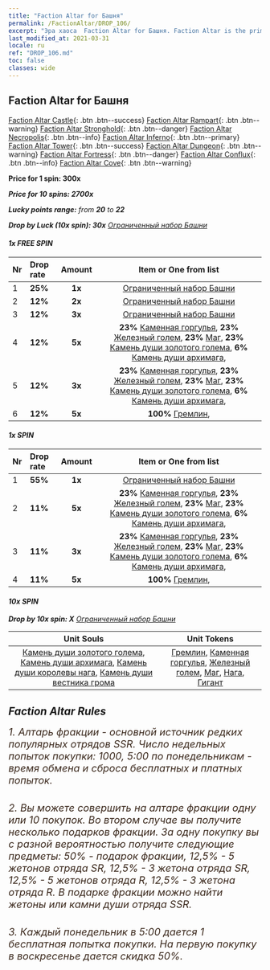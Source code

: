 ```yaml
---
title: "Faction Altar for Башня"
permalink: /FactionAltar/DROP_106/
excerpt: "Эра хаоса  Faction Altar for Башня. Faction Altar is the primary method for obtaining SSR units from the popular faction. Limited to 1,000 purchases each week. The popular faction changes at 05:00 every Monday. Purchase attempts and free purchase attempts will also reset then."
last_modified_at: 2021-03-31
locale: ru
ref: "DROP_106.md"
toc: false
classes: wide
---
```


##  Faction Altar for **Башня**

  [Faction Altar Castle](/ru/FactionAltar/DROP_101/){: .btn .btn--success} [Faction Altar Rampart](/ru/FactionAltar/DROP_102/){: .btn .btn--warning} [Faction Altar Stronghold](/ru/FactionAltar/DROP_103/){: .btn .btn--danger} [Faction Altar Necropolis](/ru/FactionAltar/DROP_104/){: .btn .btn--info} [Faction Altar Inferno](/ru/FactionAltar/DROP_105/){: .btn .btn--primary} [Faction Altar Tower](/ru/FactionAltar/DROP_106/){: .btn .btn--success} [Faction Altar Dungeon](/ru/FactionAltar/DROP_107/){: .btn .btn--warning} [Faction Altar Fortress](/ru/FactionAltar/DROP_108/){: .btn .btn--danger} [Faction Altar Conflux](/ru/FactionAltar/DROP_109/){: .btn .btn--info} [Faction Altar Cove](/ru/FactionAltar/DROP_112/){: .btn .btn--warning} 

  **Price for 1 spin: 300x** <i class="fas fa-gem"/>

  **Price for 10 spins: 2700x** <i class="fas fa-gem"/>

  **Lucky points range:** from **20** to **22**

  **Drop by Luck (10x spin): 30x** [Ограниченный набор Башни](/ru/Items/con_2110/)

####  1x FREE SPIN 

  |    Nr    |  Drop rate  |  Amount   |   Item or One from list  |
  |:---------|:------------|:---------:|:------------------------:|
  | 1 | **25%** | **1x** | [Ограниченный набор Башни](/ru/Items/con_2110/) |
  | 2 | **12%** | **2x** | [Ограниченный набор Башни](/ru/Items/con_2110/) |
  | 3 | **12%** | **3x** | [Ограниченный набор Башни](/ru/Items/con_2110/) |
  | 4 | **12%** | **5x** |  **23%** [Каменная горгулья](/ru/Items/unt_236/),  **23%** [Железный голем](/ru/Items/unt_237/),  **23%** [Маг](/ru/Items/unt_238/),  **23%** [Камень души золотого голема](/ru/Items/unt_322/),  **6%** [Камень души архимага](/ru/Items/unt_323/),  |
  | 5 | **12%** | **3x** |  **23%** [Каменная горгулья](/ru/Items/unt_236/),  **23%** [Железный голем](/ru/Items/unt_237/),  **23%** [Маг](/ru/Items/unt_238/),  **23%** [Камень души золотого голема](/ru/Items/unt_322/),  **6%** [Камень души архимага](/ru/Items/unt_323/),  |
  | 6 | **12%** | **5x** |  **100%** [Гремлин](/ru/Items/unt_235/),  |


####  1x SPIN 

  |    Nr    |  Drop rate  |  Amount   |   Item or One from list  |
  |:---------|:------------|:---------:|:------------------------:|
  | 1 | **55%** | **1x** | [Ограниченный набор Башни](/ru/Items/con_2110/) |
  | 2 | **11%** | **5x** |  **23%** [Каменная горгулья](/ru/Items/unt_236/),  **23%** [Железный голем](/ru/Items/unt_237/),  **23%** [Маг](/ru/Items/unt_238/),  **23%** [Камень души золотого голема](/ru/Items/unt_322/),  **6%** [Камень души архимага](/ru/Items/unt_323/),  |
  | 3 | **11%** | **3x** |  **23%** [Каменная горгулья](/ru/Items/unt_236/),  **23%** [Железный голем](/ru/Items/unt_237/),  **23%** [Маг](/ru/Items/unt_238/),  **23%** [Камень души золотого голема](/ru/Items/unt_322/),  **6%** [Камень души архимага](/ru/Items/unt_323/),  |
  | 4 | **11%** | **5x** |  **100%** [Гремлин](/ru/Items/unt_235/),  |


####  10x SPIN 

  **Drop by 10x spin: X** [Ограниченный набор Башни](/ru/Items/con_2110/)

  |    Unit Souls    |  Unit Tokens  |
  |:----------------:|:-------------:|
  | [Камень души золотого голема](/ru/Items/unt_322/), [Камень души архимага](/ru/Items/unt_323/), [Камень души королевы нага](/ru/Items/unt_325/), [Камень души вестника грома](/ru/Items/unt_326/) | [Гремлин](/ru/Items/unt_235/), [Каменная горгулья](/ru/Items/unt_236/), [Железный голем](/ru/Items/unt_237/), [Маг](/ru/Items/unt_238/), [Нага](/ru/Items/unt_240/), [Гигант](/ru/Items/unt_241/) |



## Faction Altar Rules

  <span style="color: #3c2a1e;font-size:20px">1. Алтарь фракции - основной источник редких популярных отрядов SSR. Число недельных попыток покупки: 1000, 5:00 по понедельникам - время обмена и сброса бесплатных и платных попыток.</span><br/>

<br/>  <span style="color: #3c2a1e;font-size:20px">2. Вы можете совершить на алтаре фракции одну или 10 покупок. Во втором случае вы получите несколько подарков фракции. За одну покупку вы с разной вероятностью получите следующие предметы: 50% - подарок фракции, 12,5% - 5 жетонов отряда SR, 12,5% - 3 жетона отряда SR, 12,5% - 5 жетонов отряда R, 12,5% - 3 жетона отряда R. В подарке фракции можно найти жетоны или камни души отряда SSR.</span>

<br/>  <span style="color: #3c2a1e;font-size:20px">3. Каждый понедельник в 5:00 дается 1 бесплатная попытка покупки. На первую покупку в воскресенье дается скидка 50%.</span><br/>

<br/>